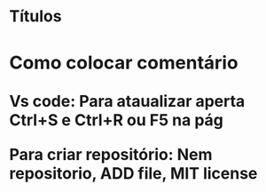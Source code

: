 <!-- Como criar títulos -->
<h1> Títulos <h/5>
<!--  Quanto menor o título, menor tamanho -->
<!-- ATÉ 6 -->
<!-- Coloca # para diminuir,  mais fácil -->

### Como colocar comentário

<!-- NÃO APAECE -->

Vs code: Para ataualizar aperta Ctrl+S e Ctrl+R ou F5 na pág

Para criar repositório: Nem repositorio, ADD file, MIT license

